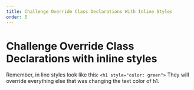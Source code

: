 ```yaml
---
title: Challenge Override Class Declarations With Inline Styles
order: 5
---
```

# Challenge Override Class Declarations with inline styles

Remember, in line styles look like this: `<h1 style="color: green">` They will override everything else that was changing the text color of h1.
